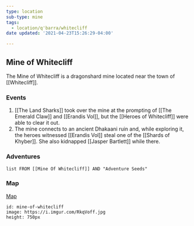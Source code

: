 ```yaml
---
type: location
sub-type: mine
tags:
  - location/q'barra/whitecliff
date updated: '2021-04-23T15:26:29-04:00'

---
```


## Mine of Whitecliff

The Mine of Whitecliff is a dragonshard mine located near the town of [[Whitecliff]].

### Events

1. [[The Land Sharks]] took over the mine at the prompting of [[The Emerald Claw]] and [[Erandis Vol]], but the [[Heroes of Whitecliff]] were able to clear it out.
2. The mine connects to an ancient Dhakaani ruin and, while exploring it, the heroes witnessed [[Erandis Vol]] steal one of the [[Shards of Khyber]]. She also kidnapped [[Jasper Bartlett]] while there.

### Adventures

```dataview
list FROM [[Mine Of Whitecliff]] AND "Adventure Seeds"
```

### Map

[Map](https://i.imgur.com/RkqVoff.jpg)

```leaflet
id: mine-of-whitecliff
image: https://i.imgur.com/RkqVoff.jpg
height: 750px
```
